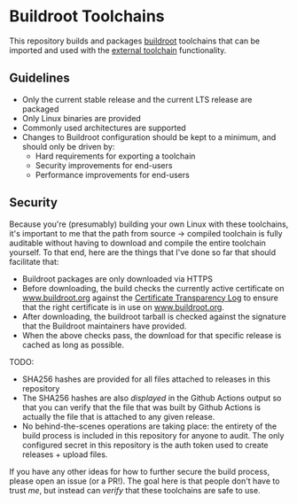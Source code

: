 # Buildroot Toolchains

This repository builds and packages [buildroot](https://www.buildroot.org) toolchains
that can be imported and used with the [external toolchain](https://buildroot.org/downloads/manual/manual.html#external-toolchain-backend)
functionality.

## Guidelines

* Only the current stable release and the current LTS release are packaged
* Only Linux binaries are provided
* Commonly used architectures are supported
* Changes to Buildroot configuration should be kept to a minimum, and should only be driven by:
    * Hard requirements for exporting a toolchain
    * Security improvements for end-users
    * Performance improvements for end-users

## Security

Because you're (presumably) building your own Linux with these toolchains, it's
important to me that the path from source -> compiled toolchain is fully auditable
without having to download and compile the entire toolchain yourself. To that
end, here are the things that I've done so far that should facilitate that:

* Buildroot packages are only downloaded via HTTPS
* Before downloading, the build checks the currently active certificate on www.buildroot.org against the [Certificate Transparency Log](https://certificate.transparency.dev/) to ensure that the right certificate is in use on www.buildroot.org.
* After downloading, the buildroot tarball is checked against the signature that the Buildroot maintainers have provided.
* When the above checks pass, the download for that specific release is cached as long as possible.

TODO:
* SHA256 hashes are provided for all files attached to releases in this repository
* The SHA256 hashes are also _displayed_ in the Github Actions output so that you can verify that the file that was built by Github Actions is actually the file that is attached to any given release.
* No behind-the-scenes operations are taking place: the entirety of the build process is included in this repository for anyone to audit. The only configured secret in this repository is the auth token used to create releases + upload files.

If you have any other ideas for how to further secure the build process, please
open an issue (or a PR!). The goal here is that people don't have to trust _me_,
but instead can _verify_ that these toolchains are safe to use.
